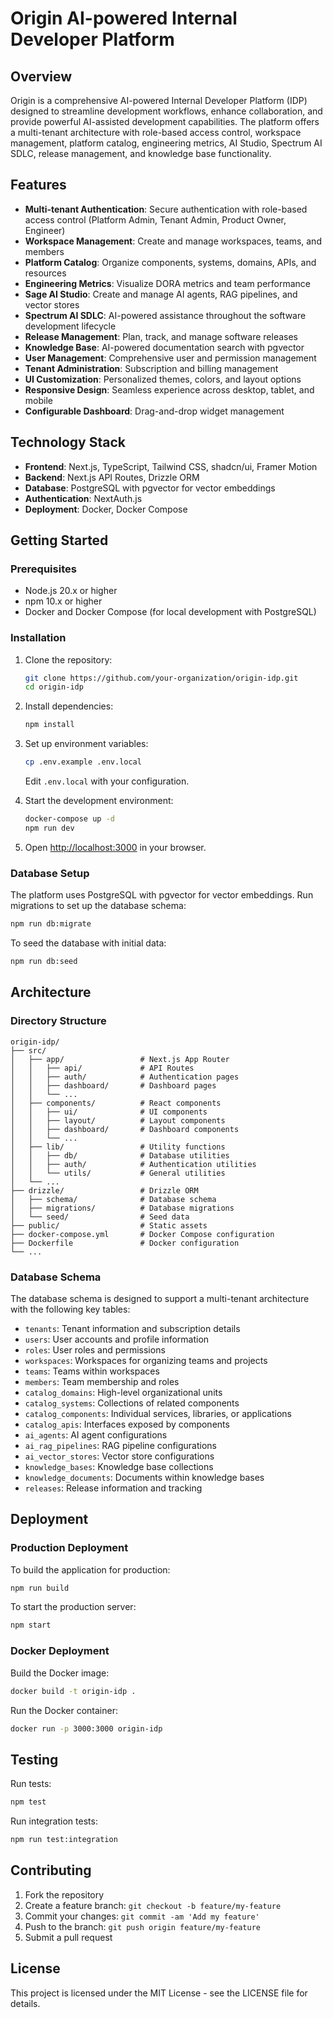 # Origin AI-powered Internal Developer Platform

## Overview

Origin is a comprehensive AI-powered Internal Developer Platform (IDP) designed to streamline development workflows, enhance collaboration, and provide powerful AI-assisted development capabilities. The platform offers a multi-tenant architecture with role-based access control, workspace management, platform catalog, engineering metrics, AI Studio, Spectrum AI SDLC, release management, and knowledge base functionality.

## Features

- **Multi-tenant Authentication**: Secure authentication with role-based access control (Platform Admin, Tenant Admin, Product Owner, Engineer)
- **Workspace Management**: Create and manage workspaces, teams, and members
- **Platform Catalog**: Organize components, systems, domains, APIs, and resources
- **Engineering Metrics**: Visualize DORA metrics and team performance
- **Sage AI Studio**: Create and manage AI agents, RAG pipelines, and vector stores
- **Spectrum AI SDLC**: AI-powered assistance throughout the software development lifecycle
- **Release Management**: Plan, track, and manage software releases
- **Knowledge Base**: AI-powered documentation search with pgvector
- **User Management**: Comprehensive user and permission management
- **Tenant Administration**: Subscription and billing management
- **UI Customization**: Personalized themes, colors, and layout options
- **Responsive Design**: Seamless experience across desktop, tablet, and mobile
- **Configurable Dashboard**: Drag-and-drop widget management

## Technology Stack

- **Frontend**: Next.js, TypeScript, Tailwind CSS, shadcn/ui, Framer Motion
- **Backend**: Next.js API Routes, Drizzle ORM
- **Database**: PostgreSQL with pgvector for vector embeddings
- **Authentication**: NextAuth.js
- **Deployment**: Docker, Docker Compose

## Getting Started

### Prerequisites

- Node.js 20.x or higher
- npm 10.x or higher
- Docker and Docker Compose (for local development with PostgreSQL)

### Installation

1. Clone the repository:
   ```bash
   git clone https://github.com/your-organization/origin-idp.git
   cd origin-idp
   ```

2. Install dependencies:
   ```bash
   npm install
   ```

3. Set up environment variables:
   ```bash
   cp .env.example .env.local
   ```
   Edit `.env.local` with your configuration.

4. Start the development environment:
   ```bash
   docker-compose up -d
   npm run dev
   ```

5. Open [http://localhost:3000](http://localhost:3000) in your browser.

### Database Setup

The platform uses PostgreSQL with pgvector for vector embeddings. Run migrations to set up the database schema:

```bash
npm run db:migrate
```

To seed the database with initial data:

```bash
npm run db:seed
```

## Architecture

### Directory Structure

```
origin-idp/
├── src/
│   ├── app/                 # Next.js App Router
│   │   ├── api/             # API Routes
│   │   ├── auth/            # Authentication pages
│   │   ├── dashboard/       # Dashboard pages
│   │   └── ...
│   ├── components/          # React components
│   │   ├── ui/              # UI components
│   │   ├── layout/          # Layout components
│   │   ├── dashboard/       # Dashboard components
│   │   └── ...
│   ├── lib/                 # Utility functions
│   │   ├── db/              # Database utilities
│   │   ├── auth/            # Authentication utilities
│   │   └── utils/           # General utilities
│   └── ...
├── drizzle/                 # Drizzle ORM
│   ├── schema/              # Database schema
│   ├── migrations/          # Database migrations
│   └── seed/                # Seed data
├── public/                  # Static assets
├── docker-compose.yml       # Docker Compose configuration
├── Dockerfile               # Docker configuration
└── ...
```

### Database Schema

The database schema is designed to support a multi-tenant architecture with the following key tables:

- `tenants`: Tenant information and subscription details
- `users`: User accounts and profile information
- `roles`: User roles and permissions
- `workspaces`: Workspaces for organizing teams and projects
- `teams`: Teams within workspaces
- `members`: Team membership and roles
- `catalog_domains`: High-level organizational units
- `catalog_systems`: Collections of related components
- `catalog_components`: Individual services, libraries, or applications
- `catalog_apis`: Interfaces exposed by components
- `ai_agents`: AI agent configurations
- `ai_rag_pipelines`: RAG pipeline configurations
- `ai_vector_stores`: Vector store configurations
- `knowledge_bases`: Knowledge base collections
- `knowledge_documents`: Documents within knowledge bases
- `releases`: Release information and tracking

## Deployment

### Production Deployment

To build the application for production:

```bash
npm run build
```

To start the production server:

```bash
npm start
```

### Docker Deployment

Build the Docker image:

```bash
docker build -t origin-idp .
```

Run the Docker container:

```bash
docker run -p 3000:3000 origin-idp
```

## Testing

Run tests:

```bash
npm test
```

Run integration tests:

```bash
npm run test:integration
```

## Contributing

1. Fork the repository
2. Create a feature branch: `git checkout -b feature/my-feature`
3. Commit your changes: `git commit -am 'Add my feature'`
4. Push to the branch: `git push origin feature/my-feature`
5. Submit a pull request

## License

This project is licensed under the MIT License - see the LICENSE file for details.
